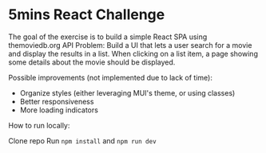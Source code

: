 # 5mins React Challenge
The goal of the exercise is to build a simple React SPA using themoviedb.org API
Problem:
Build a UI that lets a user search for a movie and display the results in a list. When clicking on a
list item, a page showing some details about the movie should be displayed.

Possible improvements (not implemented due to lack of time):
 - Organize styles (either leveraging MUI's theme, or using classes)
 - Better responsiveness
 - More loading indicators

How to run locally:

Clone repo
Run `npm install` and `npm run dev`
